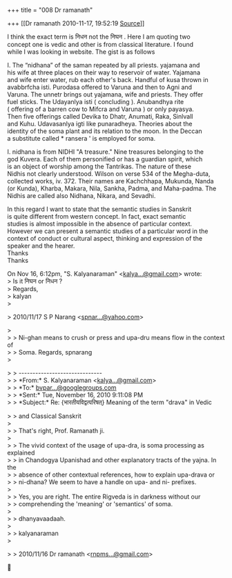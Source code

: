 +++
title = "008 Dr ramanath"

+++
[[Dr ramanath	2010-11-17, 19:52:19 [Source](https://groups.google.com/g/bvparishat/c/hgqpE5V-3aA)]]



  
I think the exact term is निधन not the निघन . Here I am quoting two  
concept one is vedic and other is from classical literature. I found  
while I was looking in website. The gist is as follows

I. The “nidhana” of the saman repeated by all priests. yajamana and  
his wife at three places on their way to reservoir of water. Yajamana  
and wife enter water, rub each other's back. Handful of kusa thrown in  
avabbrfcha isti. Purodasa offered to Varuna and then to Agni and  
Varuna. The unnetr brings out yajamana, wife and priests. They offer  
fuel sticks. The Udayanlya isti ( concluding ). Anubandhya rite  
( offering of a barren cow to Mifcra and Varuna ) or only payasya.  
Then five offerings called Devika to Dhatr, Anumati, Raka, Sinlvall  
and Kuhu. Udavasanlya igti like punaradheya. Theories about the  
identity of the soma plant and its relation to the moon. In the Deccan  
a substitute called \* ransera ' is employed for soma.

I. nidhana is from NIDHI "A treasure." Nine treasures belonging to the  
god Kuvera. Each of them personified or has a guardian spirit, which  
is an object of worship among the Tantrikas. The nature of these  
Nidhis not clearly understood. Wilson on verse 534 of the Megha-duta,  
collected works, iv. 372. Their names are Kachchhapa, Mukunda, Nanda  
(or Kunda), Kharba, Makara, Nila, Sankha, Padma, and Maha-padma. The  
Nidhis are called also Nidhana, Nikara, and Sevadhi.

In this regard I want to state that the semantic studies in Sanskrit  
is quite different from western concept. In fact, exact semantic  
studies is almost impossible in the absence of particular context.  
However we can present a semantic studies of a particular word in the  
context of conduct or cultural aspect, thinking and expression of the  
speaker and the hearer.  
Thanks  
Thanks

On Nov 16, 6:12pm, "S. Kalyanaraman" \<[kalya...@gmail.com]()\> wrote:  
\> Is it निघन or निधन ?  
\> Regards,  
\> kalyan  
\>  

\> 2010/11/17 S P Narang \<[spnar...@yahoo.com]()\>

  
\>  
\> \> Ni-ghan means to crush or press and upa-dru means flow in the context of  
\> \> Soma. Regards, spnarang  
\>  

\> \> ------------------------------  
\> \> \*From:\* S. Kalyanaraman \<[kalya...@gmail.com]()\>  
\> \> \*To:\* [bvpar...@googlegroups.com]()  
\> \> \*Sent:\* Tue, November 16, 2010 9:11:08 PM  
\> \> \*Subject:\* Re: {भारतीयविद्वत्परिषत्} Meaning of the term "drava" in Vedic

  
\> \> and Classical Sanskrit  
\>  
\> \> That's right, Prof. Ramanath ji.  
\>  
\> \> The vivid context of the usage of upa-dra, is soma processing as explained  
\> \> in Chandogya Upanishad and other explanatory tracts of the yajna. In the  
\> \> absence of other contextual references, how to explain upa-drava or  
\> \> ni-dhana? We seem to have a handle on upa- and ni- prefixes.  
\>  
\> \> Yes, you are right. The entire Rigveda is in darkness without our  
\> \> comprehending the 'meaning' or 'semantics' of soma.  
\>  
\> \> dhanyavaadaah.  
\>  
\> \> kalyanaraman  
\>  

\> \> 2010/11/16 Dr ramanath \<[rnpms...@gmail.com]()\>



